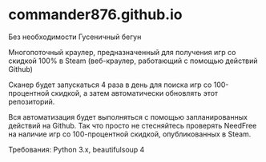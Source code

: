 # commander876.github.io
Без необходимости
Гусеничный бегун

Многопоточный краулер, предназначенный для получения игр со скидкой 100% в Steam (веб-краулер, работающий с помощью действий Github)

Сканер будет запускаться 4 раза в день для поиска игр со 100-процентной скидкой, а затем автоматически обновлять этот репозиторий.

Вся автоматизация будет выполняться с помощью запланированных действий на Github. Так что просто не стесняйтесь проверять NeedFree на наличие игр со 100-процентной скидкой, опубликованных в Steam.

Требования: Python 3.x, beautifulsoup 4
